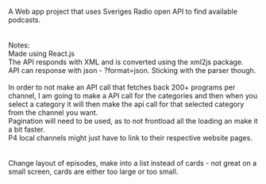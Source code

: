 A Web app project that uses Sveriges Radio open API to find available podcasts.
<br />
<br />
<br />
Notes:<br />
Made using React.js <br />
The API responds with XML and is converted using the xml2js package.<br />
API can response with json - ?format=json.  Sticking with the parser though.<br />
<br />
In order to not make an API call that fetches back 200+ programs per channel, I am going to make a API call for the categories and then when you select a category it will then make the api call for that selected category from the channel you want.<br />
Pagination will need to be used, as to not frontload all the loading an make it a bit faster. <br />
P4 local channels might just have to link to their respective website pages.<br />
<br />
<br />
Change layout of episodes, make into a list instead of cards - not great on a small screen, cards are either too large or too small.
